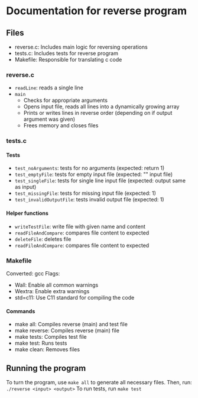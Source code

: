 # Documentation for reverse program

## Files
- reverse.c: Includes main logic for reversing operations
- tests.c: Includes tests for reverse program
- Makefile: Responsible for translating c code

### reverse.c
- `readLine`: reads a single line
- `main`
    - Checks for appropriate arguments
    - Opens input file, reads all lines into a dynamically growing array
    - Prints or writes lines in reverse order (depending on if output argument was given)
    - Frees memory and closes files

### tests.c
#### Tests
- `test_noArguments`: tests for no arguments (expected: return 1)
- `test_emptyFile`: tests for empty input file (expected: "" input file)
- `test_singleFile`: tests for single line input file (expected: output same as input)
- `test_missingFile`: tests for missing input file (expected: 1)
- `test_invalidOutputFile`: tests invalid output file (expected: 1)

#### Helper functions
- `writeTestFile`: write file with given name and content
- `readFileAndCompare`: compares file content to expected
- `deleteFile`: deletes file
- `readFileAndCompare`: compares file content to expected

### Makefile
Converted: gcc
Flags:
- Wall: Enable all common warnings
- Wextra: Enable extra warnings
- std=c11: Use C11 standard for compiling the code

#### Commands
- make all: Compiles reverse (main) and test file
- make reverse: Compiles reverse (main) file
- make tests: Compiles test file
- make test: Runs tests
- make clean: Removes files

## Running the program
To turn the program, use
```make all```
to generate all necessary files. Then, run:
```./reverse <input> <output>```
To run tests, run
```make test```